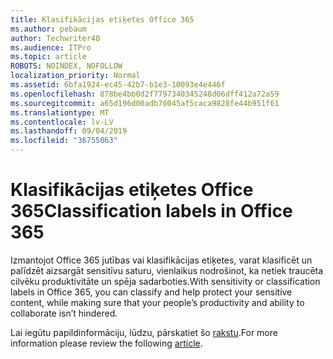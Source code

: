 ```yaml
---
title: Klasifikācijas etiķetes Office 365
ms.author: pebaum
author: Techwriter40
ms.audience: ITPro
ms.topic: article
ROBOTS: NOINDEX, NOFOLLOW
localization_priority: Normal
ms.assetid: 6bfa1924-ec45-42b7-b1e3-10093e4e446f
ms.openlocfilehash: 878be4bb0d2f7797340345248d06dff412a72a59
ms.sourcegitcommit: a65d196d00adb70045af5caca9828fe44b951f61
ms.translationtype: MT
ms.contentlocale: lv-LV
ms.lasthandoff: 09/04/2019
ms.locfileid: "36755063"
---
```

# <a name="classification-labels-in-office-365"></a><span data-ttu-id="2d870-102">Klasifikācijas etiķetes Office 365</span><span class="sxs-lookup"><span data-stu-id="2d870-102">Classification labels in Office 365</span></span>

<span data-ttu-id="2d870-103">Izmantojot Office 365 jutības vai klasifikācijas etiķetes, varat klasificēt un palīdzēt aizsargāt sensitīvu saturu, vienlaikus nodrošinot, ka netiek traucēta cilvēku produktivitāte un spēja sadarboties.</span><span class="sxs-lookup"><span data-stu-id="2d870-103">With sensitivity or classification labels in Office 365, you can classify and help protect your sensitive content, while making sure that your people’s productivity and ability to collaborate isn’t hindered.</span></span>

<span data-ttu-id="2d870-104">Lai iegūtu papildinformāciju, lūdzu, pārskatiet šo [rakstu](https://docs.microsoft.com/office365/securitycompliance/sensitivity-labels).</span><span class="sxs-lookup"><span data-stu-id="2d870-104">For more information please review the following [article](https://docs.microsoft.com/office365/securitycompliance/sensitivity-labels).</span></span>
